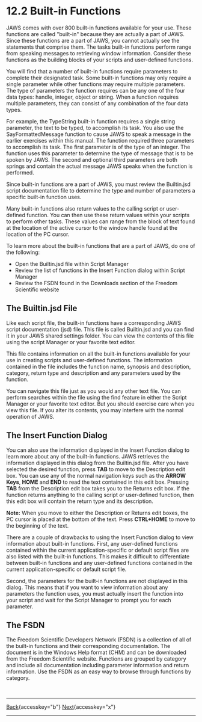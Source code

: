 # 12.2 Built-in Functions

JAWS comes with over 800 built-in functions available for your use.
These functions are called \"built-in\" because they are actually a part
of JAWS. Since these functions are a part of JAWS, you cannot actually
see the statements that comprise them. The tasks built-in functions
perform range from speaking messages to retrieving window information.
Consider these functions as the building blocks of your scripts and
user-defined functions.

You will find that a number of built-in functions require parameters to
complete their designated task. Some built-in functions may only require
a single parameter while other functions may require multiple
parameters. The type of parameters the function requires can be any one
of the four data types: handle, integer, object or string. When a
function requires multiple parameters, they can consist of any
combination of the four data types.

For example, the TypeString built-in function requires a single string
parameter, the text to be typed, to accomplish its task. You also use
the SayFormattedMessage function to cause JAWS to speak a message in the
earlier exercises within this manual. The function required three
parameters to accomplish its task. The first parameter is of the type of
an integer. The function uses this parameter to determine the type of
message that is to be spoken by JAWS. The second and optional third
parameters are both springs and contain the actual message JAWS speaks
when the function is performed.

Since built-in functions are a part of JAWS, you must review the
Builtin.jsd script documentation file to determine the type and number
of parameters a specific built-in function uses.

Many built-in functions also return values to the calling script or
user-defined function. You can then use these return values within your
scripts to perform other tasks. These values can range from the block of
text found at the location of the active cursor to the window handle
found at the location of the PC cursor.

To learn more about the built-in functions that are a part of JAWS, do
one of the following:

- Open the Builtin.jsd file within Script Manager
- Review the list of functions in the Insert Function dialog within
  Script Manager
- Review the FSDN found in the Downloads section of the Freedom
  Scientific website

## The Builtin.jsd File

Like each script file, the built-in functions have a corresponding JAWS
script documentation (jsd) file. This file is called Builtin.jsd and you
can find it in your JAWS shared settings folder. You can view the
contents of this file using the script Manager or your favorite text
editor.

This file contains information on all the built-in functions available
for your use in creating scripts and user-defined functions. The
information contained in the file includes the function name, synopsis
and description, category, return type and description and any
parameters used by the function.

You can navigate this file just as you would any other text file. You
can perform searches within the file using the find feature in either
the Script Manager or your favorite text editor. But you should exercise
care when you view this file. If you alter its contents, you may
interfere with the normal operation of JAWS.

## The Insert Function Dialog

You can also use the information displayed in the Insert Function dialog
to learn more about any of the built-in functions. JAWS retrieves the
information displayed in this dialog from the Builtin.jsd file. After
you have selected the desired function, press **TAB** to move to the
Description edit box. You can use any of the normal navigation keys such
as the **ARROW Keys**, **HOME** and **END** to read the text contained
in this edit box. Pressing **TAB** from the Description edit box takes
you to the Returns edit box. If the function returns anything to the
calling script or user-defined function, then this edit box will contain
the return type and its description.

**Note:** When you move to either the Description or Returns edit boxes,
the PC cursor is placed at the bottom of the text. Press **CTRL+HOME**
to move to the beginning of the text.

There are a couple of drawbacks to using the Insert Function dialog to
view information about built-in functions. First, any user-defined
functions contained within the current application-specific or default
script files are also listed with the built-in functions. This makes it
difficult to differentiate between built-in functions and any
user-defined functions contained in the current application-specific or
default script file.

Second, the parameters for the built-in functions are not displayed in
this dialog. This means that if you want to view information about any
parameters the function uses, you must actually insert the function into
your script and wait for the Script Manager to prompt you for each
parameter.

## The FSDN

The Freedom Scientific Developers Network (FSDN) is a collection of all
of the built-in functions and their corresponding documentation. The
document is in the Windows Help format (CHM) and can be downloaded from
the Freedom Scientific website. Functions are grouped by category and
include all documentation including parameter information and return
information. Use the FSDN as an easy way to browse through functions by
category.

 

  ---------------------------------------------------------- -- ------------------------------------------------------
  [Back](javascript:window.history.go(-1);){accesskey="b"}      [Next](12-3_UserDefinedFunctions.htm){accesskey="x"}
  ---------------------------------------------------------- -- ------------------------------------------------------
